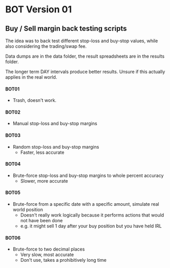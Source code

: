 # BOT Version 01

## Buy / Sell margin back testing scripts

The idea was to back test different stop-loss and buy-stop values, while also considering the trading/swap fee.

Data dumps are in the data folder, the result spreadsheets are in the results folder.

The longer term DAY intervals produce better results. Unsure if this actually applies in the real world.

#### BOT01
- Trash, doesn't work.

#### BOT02
- Manual stop-loss and buy-stop margins

#### BOT03
- Random stop-loss and buy-stop margins
  - Faster, less accurate 

#### BOT04
- Brute-force stop-loss and buy-stop margins to whole percent accuracy
  - Slower, more accurate

#### BOT05
- Brute-force from a specific date with a specific amount, simulate real world position
  - Doesn't really work logically because it performs actions that would not have been done
  - e.g. it might sell 1 day after your buy position but you have held IRL

#### BOT06
- Brute-force to two decimal places
  - Very slow, most accurate
  - Don't use, takes a prohibitively long time